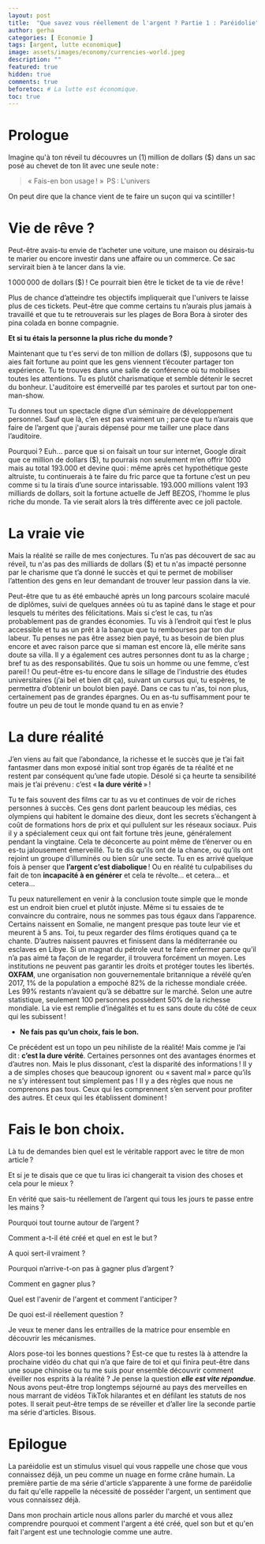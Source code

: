 ```yaml
---
layout: post
title:  "Que savez vous réellement de l'argent ? Partie 1 : Paréidolie"
author: gerha
categories: [ Economie ]
tags: [argent, lutte economique]
image: assets/images/economy/currencies-world.jpeg
description: ""
featured: true
hidden: true
comments: true  
beforetoc: # La lutte est économique.
toc: true
---
```



# Prologue
Imagine qu'à ton réveil tu découvres un (1) million de dollars ($)  dans un sac posé  au chevet de ton lit avec une seule note :

> « Fais-en bon usage ! »  
> PS : L'univers

On peut dire que la chance vient de te faire un suçon qui va scintiller !

# Vie de rêve ?

Peut-être avais-tu envie de t’acheter une voiture, une maison ou désirais-tu te marier ou encore investir dans une affaire ou un commerce. Ce sac servirait bien à te lancer dans la vie.

1 000 000 de dollars ($) ! Ce pourrait bien être le ticket de ta vie de rêve !

Plus de chance d’atteindre tes objectifs impliquerait que  l'univers te laisse plus de ces tickets. Peut-être que comme certains tu n’aurais plus jamais à travaillé et que tu te retrouverais sur les plages de  Bora Bora à siroter des pina colada en bonne compagnie.

**Et si tu étais la personne la plus riche du monde ?**
    

Maintenant que tu  t'es servi de ton million de dollars ($), supposons que tu aies fait fortune au point que les gens viennent t’écouter partager ton expérience. Tu te trouves dans une salle de conférence où tu mobilises toutes les attentions. Tu es plutôt charismatique et semble détenir le secret du bonheur. L'auditoire est émerveillé par tes paroles et surtout par ton one-man-show.

Tu donnes tout un spectacle digne d’un séminaire de développement personnel. Sauf que là, c’en est pas vraiment un ; parce que tu n’aurais que faire de l’argent que j'aurais dépensé pour me tailler une place dans l’auditoire.

Pourquoi ? Euh… parce que  si on faisait un tour sur internet, Google dirait que ce million de dollars ($), tu  pourrais non seulement m’en offrir 1000 mais au total 193.000 et devine quoi : même après cet hypothétique geste altruiste, tu  continuerais à te faire du fric parce que ta fortune c’est un peu comme si tu la tirais d’une source intarissable. 193.000 millions valent 193 milliards de dollars, soit la fortune actuelle de Jeff BEZOS,  l'homme le plus riche du monde.  Ta vie serait alors là très différente avec ce joli pactole.

# La vraie vie

Mais la réalité se raille de mes conjectures. Tu n’as pas découvert de sac au réveil, tu n'as pas des milliards de dollars ($) et tu n'as impacté personne par le charisme que t’a donné le succès et qui te permet de mobiliser l’attention des gens en leur demandant de trouver leur passion dans la vie.

Peut-être que tu  as été embauché après un long parcours scolaire maculé de diplômes, suivi de quelques années où tu  as tapiné dans le stage et pour lesquels tu mérites des félicitations. Mais si c’est le cas, tu n’as probablement pas de grandes économies. Tu vis à l’endroit qui t’est le plus accessible et tu as un prêt à la banque que tu rembourses par ton dur labeur. Tu penses ne pas être assez bien payé, tu as besoin de bien plus encore et avec raison parce que si maman est encore là, elle mérite sans doute sa villa. Il y a également ces autres personnes dont tu as la charge ; bref tu as des responsabilités. Que tu sois un homme ou une femme, c’est pareil ! Ou peut-être es-tu encore dans le sillage de l’industrie des études universitaires (j’ai bel et bien dit ça), suivant un cursus qui,  tu espères, te permettra d’obtenir un boulot bien payé. Dans ce cas tu n'as, toi non plus, certainement pas de grandes épargnes. Ou en as-tu suffisamment pour te foutre un peu de tout le monde quand tu en as envie ?

# La dure réalité    

J’en viens au fait que l’abondance, la richesse et le succès que je t’ai fait fantasmer dans mon exposé initial sont trop égarés de ta réalité et ne restent par conséquent qu’une fade utopie. Désolé si ça heurte ta sensibilité mais je t’ai prévenu : c’est « **la dure vérité** » !

Tu te fais souvent des films car tu as vu et continues de voir de riches personnes à succès. Ces gens dont parlent beaucoup les médias, ces olympiens qui habitent le domaine des dieux, dont les secrets s’échangent à coût de formations hors de prix et qui pullulent sur les réseaux sociaux. Puis il y a spécialement ceux qui ont fait fortune très jeune, généralement pendant la vingtaine. Cela te déconcerte au point même de t’énerver ou en es-tu jalousement émerveillé. Tu te dis qu’ils ont de la chance, ou qu’ils ont rejoint un groupe d’illuminés ou bien sûr une secte. Tu en es arrivé quelque fois à penser que **l’argent c’est diabolique** ! Ou en réalité tu culpabilises du fait de ton **incapacité à en générer** et cela te révolte… et cetera… et cetera…

Tu peux naturellement en venir à la conclusion toute simple que le monde est un endroit bien cruel et plutôt injuste.  Même si tu essaies de te convaincre du contraire, nous ne sommes pas tous égaux dans l’apparence. Certains naissent en Somalie, ne mangent presque pas toute leur vie et meurent à 5 ans. Toi, tu peux regarder des films érotiques quand ça te chante. D’autres naissent pauvres et finissent dans la méditerranée ou esclaves en Libye. Si un magnat du pétrole veut te faire enfermer parce qu’il n’a pas aimé ta façon de le regarder, il trouvera forcément un moyen. Les institutions ne peuvent pas garantir les droits et protéger toutes les libertés. **OXFAM**, une organisation non gouvernementale britannique a révélé qu’en 2017, 1% de la population a empoché 82% de la richesse mondiale créée. Les 99% restants n’avaient qu’à se débattre sur le marché. Selon une autre statistique, seulement 100 personnes possèdent 50% de la richesse mondiale.  La vie est remplie d’inégalités et tu es sans doute du côté de ceux qui les subissent !


-   **Ne fais pas qu’un choix, fais le bon.**
    

Ce précédent est un topo un peu nihiliste de la réalité! Mais comme je l’ai dit : **c’est la dure vérité**. Certaines personnes ont des avantages énormes et d’autres non. Mais le plus dissonant, c’est la disparité  des informations ! Il y a de simples choses que beaucoup ignorent  ou « savent mal » parce qu’ils ne s’y intéressent tout simplement pas ! Il y a des règles que nous ne comprenons pas tous. Ceux qui les comprennent s’en servent pour profiter des autres. Et ceux qui les établissent dominent !

# Fais le bon choix.

Là tu de demandes bien quel est le véritable rapport avec le titre de mon article ?

Et si je te disais que ce que tu liras ici changerait ta vision des choses et cela pour le mieux  ?

En vérité que  sais-tu réellement de l’argent qui tous les jours te passe entre les mains ?

Pourquoi tout tourne autour de l’argent ?

Comment a-t-il été créé et quel en est le but ?

A quoi sert-il vraiment ?

Pourquoi n’arrive-t-on pas à gagner plus d’argent ?

Comment en gagner plus ?

Quel est l'avenir de l'argent et comment l'anticiper ?

De quoi est-il réellement question ?

Je veux te mener dans les entrailles de la matrice pour ensemble en découvrir les mécanismes.

Alors pose-toi les bonnes questions ? Est-ce que  tu restes là à attendre la prochaine vidéo du chat qui n’a que faire de toi et qui finira peut-être dans une soupe chinoise ou  tu me suis pour ensemble découvrir comment éveiller nos esprits à la réalité ? Je pense la question ***elle est vite répondue***. Nous avons peut-être trop longtemps séjourné au pays des merveilles en nous marrant de vidéos TikTok hilarantes et en défilant les statuts de nos potes. Il serait peut-être temps de se réveiller et d’aller lire la seconde partie ma série d'articles. Bisous.

# Epilogue

La paréidolie est un stimulus visuel qui vous rappelle  une chose que vous connaissez déjà, un peu comme un nuage en forme crâne humain. La première partie de ma série d'article s’apparente à une  forme de paréidolie du fait qu'elle rappelle la nécessité de posséder  l'argent, un sentiment que vous connaissez déjà.

Dans mon prochain article nous allons parler du marché et vous allez comprendre pourquoi et comment l'argent a été créé, quel son but et qu'en fait l'argent est une technologie comme une autre.

